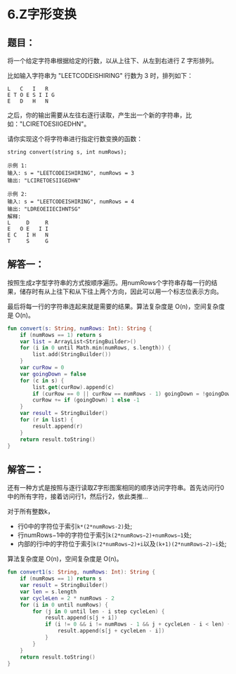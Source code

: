# 6.Z字形变换

## 题目：

将一个给定字符串根据给定的行数，以从上往下、从左到右进行 Z 字形排列。

比如输入字符串为 "LEETCODEISHIRING" 行数为 3 时，排列如下：

	L   C   I   R
	E T O E S I I G
	E   D   H   N

之后，你的输出需要从左往右逐行读取，产生出一个新的字符串，比如："LCIRETOESIIGEDHN"。

请你实现这个将字符串进行指定行数变换的函数：

	string convert(string s, int numRows);

	示例 1:
	输入: s = "LEETCODEISHIRING", numRows = 3
	输出: "LCIRETOESIIGEDHN"

	示例 2:
	输入: s = "LEETCODEISHIRING", numRows = 4
	输出: "LDREOEIIECIHNTSG"
	解释:
	L     D     R
	E   O E   I I
	E C   I H   N
	T     S     G

## 解答一：

按照生成z字型字符串的方式按顺序遍历。用numRows个字符串存每一行的结果，储存时有从上往下和从下往上两个方向，因此可以用一个标志位表示方向。

最后将每一行的字符串连起来就是需要的结果。算法复杂度是 O(n)，空间复杂度是 O(n)。

```kotlin
fun convert(s: String, numRows: Int): String {
	if (numRows == 1) return s
	var list = ArrayList<StringBuilder>()
	for (i in 0 until Math.min(numRows, s.length)) {
		list.add(StringBuilder())
	}
	var curRow = 0
	var goingDown = false
	for (c in s) {
		list.get(curRow).append(c)
		if (curRow == 0 || curRow == numRows - 1) goingDown = !goingDown
		curRow += if (goingDown) 1 else -1
	}
	var result = StringBuilder()
	for (r in list) {
		result.append(r)
	}
	return result.toString()
}
```

## 解答二：

还有一种方式是按照与逐行读取Z字形图案相同的顺序访问字符串。首先访问行0中的所有字符，接着访问行1，然后行2，依此类推...

对于所有整数k，

* 行0中的字符位于索引`k*(2*numRows-2)`处;
* 行numRows−1中的字符位于索引`k(2*numRows−2)+numRows−1`处;
* 内部的行i中的字符位于索引`k(2*numRows−2)+i`以及`(k+1)(2*numRows−2)−i`处;

算法复杂度是 O(n)，空间复杂度是 O(n)。

```kotlin
fun convert1(s: String, numRows: Int): String {
	if (numRows == 1) return s
	var result = StringBuilder()
	var len = s.length
	var cycleLen = 2 * numRows - 2
	for (i in 0 until numRows) {
		for (j in 0 until len - i step cycleLen) {
			result.append(s[j + i])
			if (i != 0 && i != numRows - 1 && j + cycleLen - i < len) {
				result.append(s[j + cycleLen - i])
			}
		}
	}
	return result.toString()
}
```

